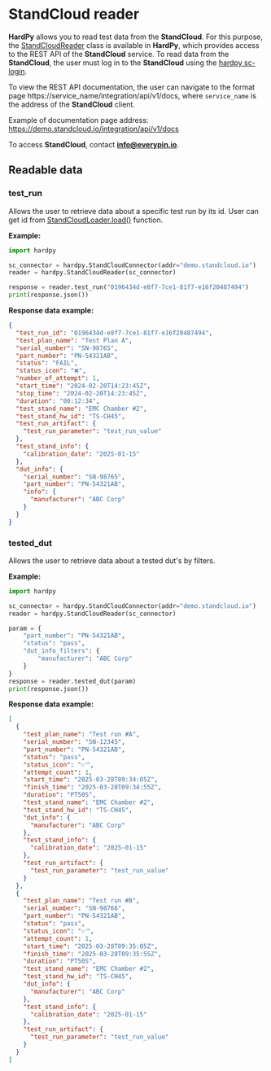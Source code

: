 # StandCloud reader

**HardPy** allows you to read test data from the **StandCloud**.
For this purpose, the [StandCloudReader](./../documentation/pytest_hardpy.md#standcloudreader)
class is available in **HardPy**, which provides access to the REST API of the **StandCloud** service.
To read data from the **StandCloud**, the user must log in to the **StandCloud**
using the [hardpy sc-login](./../documentation/cli.md#sc-login).

To view the REST API documentation, the user can navigate to the format page
https://service_name/integration/api/v1/docs, where `service_name` is the address of the **StandCloud** client.

Example of documentation page address: https://demo.standcloud.io/integration/api/v1/docs

To access **StandCloud**, contact **info@everypin.io**.

## Readable data

### test_run

Allows the user to retrieve data about a specific test run by its id.
User can get id from [StandCloudLoader.load()](./../documentation/pytest_hardpy.md#standcloudloader)
function.

**Example:**

```python
import hardpy

sc_connector = hardpy.StandCloudConnector(addr="demo.standcloud.io")
reader = hardpy.StandCloudReader(sc_connector)

response = reader.test_run("0196434d-e8f7-7ce1-81f7-e16f20487494")
print(response.json())
```

**Response data example:**

```json
{
  "test_run_id": "0196434d-e8f7-7ce1-81f7-e16f20487494",
  "test_plan_name": "Test Plan A",
  "serial_number": "SN-98765",
  "part_number": "PN-54321AB",
  "status": "FAIL",
  "status_icon": "❌",
  "number_of_attempt": 1,
  "start_time": "2024-02-20T14:23:45Z",
  "stop_time": "2024-02-20T14:23:45Z",
  "duration": "00:12:34",
  "test_stand_name": "EMC Chamber #2",
  "test_stand_hw_id": "TS-CH45",
  "test_run_artifact": {
    "test_run_parameter": "test_run_value"
  },
  "test_stand_info": {
    "calibration_date": "2025-01-15"
  },
  "dut_info": {
    "serial_number": "SN-98765",
    "part_number": "PN-54321AB",
    "info": {
      "manufacturer": "ABC Corp"
    }
  }
}
```

### tested_dut

Allows the user to retrieve data about a tested dut's by filters.

**Example:**

```python
import hardpy

sc_connector = hardpy.StandCloudConnector(addr="demo.standcloud.io")
reader = hardpy.StandCloudReader(sc_connector)

param = {
    "part_number": "PN-54321AB",
    "status": "pass",
    "dut_info_filters": {
        "manufacturer": "ABC Corp"
    }
}
response = reader.tested_dut(param)
print(response.json())
```

**Response data example:**

```json
[
  {
    "test_plan_name": "Test run #A",
    "serial_number": "SN-12345",
    "part_number": "PN-54321AB",
    "status": "pass",
    "status_icon": "✅",
    "attempt_count": 1,
    "start_time": "2025-03-28T09:34:05Z",
    "finish_time": "2025-03-28T09:34:55Z",
    "duration": "PT50S",
    "test_stand_name": "EMC Chamber #2",
    "test_stand_hw_id": "TS-CH45",
    "dut_info": {
      "manufacturer": "ABC Corp"
    },
    "test_stand_info": {
      "calibration_date": "2025-01-15"
    },
    "test_run_artifact": {
      "test_run_parameter": "test_run_value"
    }
  },
  {
    "test_plan_name": "Test run #B",
    "serial_number": "SN-98766",
    "part_number": "PN-54321AB",
    "status": "pass",
    "status_icon": "✅",
    "attempt_count": 1,
    "start_time": "2025-03-28T09:35:05Z",
    "finish_time": "2025-03-28T09:35:55Z",
    "duration": "PT50S",
    "test_stand_name": "EMC Chamber #2",
    "test_stand_hw_id": "TS-CH45",
    "dut_info": {
      "manufacturer": "ABC Corp"
    },
    "test_stand_info": {
      "calibration_date": "2025-01-15"
    },
    "test_run_artifact": {
      "test_run_parameter": "test_run_value"
    }
  }
]
```
